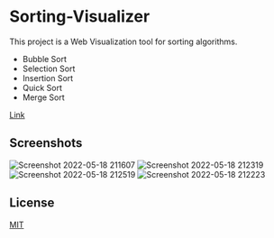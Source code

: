 # Sorting-Visualizer

This project is a Web Visualization tool for sorting algorithms.

- Bubble Sort
- Selection Sort
- Insertion Sort
- Quick Sort
- Merge Sort

[Link](https://maverick-shooter.github.io/Sorting-Visualizer/)

## Screenshots
![Screenshot 2022-05-18 211607](https://user-images.githubusercontent.com/76998222/169091787-288388e2-cc80-4162-b990-898e651c4ee8.png)
![Screenshot 2022-05-18 212319](https://user-images.githubusercontent.com/76998222/169091781-f647cb56-2a54-4029-9769-7bc6b37ddc95.png)
![Screenshot 2022-05-18 212519](https://user-images.githubusercontent.com/76998222/169091784-baa7f5af-1df4-4d8f-8887-96314e928d70.png)
![Screenshot 2022-05-18 212223](https://user-images.githubusercontent.com/76998222/169091774-f8245986-7cbd-4c79-9ffd-f54f153706ba.png)

## License

[MIT](https://choosealicense.com/licenses/mit/)
